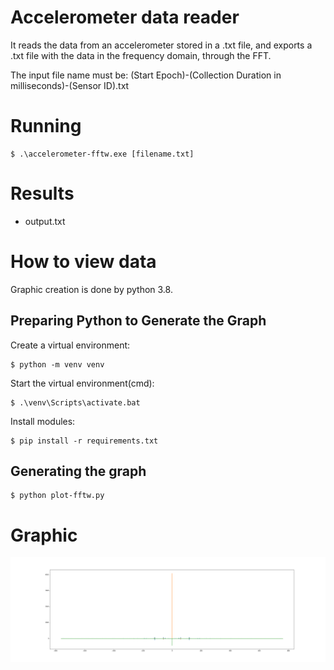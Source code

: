 # Accelerometer data reader


It reads the data from an accelerometer stored in a .txt file, 
and exports a .txt file with the data in the frequency domain, through the FFT.

The input file name must be:
(Start Epoch)-(Collection Duration in milliseconds)-(Sensor ID).txt

# Running

````
$ .\accelerometer-fftw.exe [filename.txt]
````

# Results

- output.txt

# How to view data
Graphic creation is done by python 3.8.

## Preparing Python to Generate the Graph

Create a virtual environment:
````
$ python -m venv venv
````

Start the virtual environment(cmd):
````
$ .\venv\Scripts\activate.bat
````

Install modules:
````
$ pip install -r requirements.txt
````

## Generating the graph

````
$ python plot-fftw.py
````

# Graphic

![plot-fftw](plot-fft.png)
